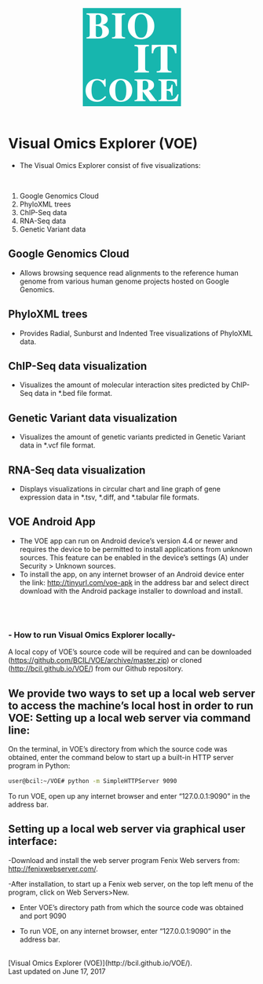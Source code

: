 <div style="text-align:center"><img src ="https://github.com/BCIL/VOE/blob/master/images/BioITCore_Logo_voe.png?raw=true" width=200 height=200/></div> <br />
 
Visual Omics Explorer (VOE)
==================

- The Visual Omics Explorer consist of five visualizations: 
<br />

<ol>
<li>Google Genomics Cloud</li>
<li>PhyloXML trees</li>
<li>ChIP-Seq data</li>
<li>RNA-Seq data</li>
<li>Genetic Variant data</li>
</ol>
 
Google Genomics Cloud
---------------
- Allows browsing sequence read alignments to the reference human genome from various human genome projects hosted on Google Genomics.
 
PhyloXML trees
----------------
- Provides Radial, Sunburst and Indented Tree visualizations of PhyloXML data.
 
ChIP-Seq data visualization
---------------------------
- Visualizes the amount of molecular interaction sites predicted by ChIP-Seq data in *.bed file format.
 
Genetic Variant data visualization
--------------------------------------
- Visualizes the amount of genetic variants predicted in Genetic Variant data in *.vcf file format.
 
RNA-Seq data visualization
--------------------------
- Displays visualizations in circular chart and line graph of gene expression data in *.tsv, *.diff, and *.tabular file formats.
 
VOE Android App
--------------------------
 
- The VOE app can run on Android device’s version 4.4 or newer and requires the device to be permitted to install applications from unknown sources. This feature can be enabled in the device’s settings (A) under Security > Unknown sources.
- To install the app, on any internet browser of an Android device enter the link: http://tinyurl.com/voe-apk in the address bar and select direct download with the Android package installer to download and install.
 
<br /><br />
 
### - How to run Visual Omics Explorer locally- ###
 
A local copy of VOE’s source code will be required and can be downloaded (https://github.com/BCIL/VOE/archive/master.zip) or cloned (http://bcil.github.io/VOE/) from our Github repository.
 
We provide two ways to set up a local web server to access the machine’s local host in order to run VOE:
Setting up a local web server via command line:
--------------------------------
 
On the terminal, in VOE’s directory from which the source code was obtained, enter the command below to start up a built-in HTTP server program in Python:

```bash 
user@bcil:~/VOE# python -m SimpleHTTPServer 9090
```
To run VOE, open up any internet browser and enter “127.0.0.1:9090” in the address bar.
 
Setting up a local web server via graphical user interface:
--------------------------------
 
-Download and install the web server program Fenix Web servers from: http://fenixwebserver.com/. 

-After installation, to start up a Fenix web server, on the top left menu of the program, click on Web Servers>New.

- Enter VOE’s directory path from which the source code was obtained and port 9090

- To run VOE, on any internet browser, enter “127.0.0.1:9090” in the address bar.

<br />
[Visual Omics Explorer (VOE)](http://bcil.github.io/VOE/). <br />
Last updated on June 17, 2017
